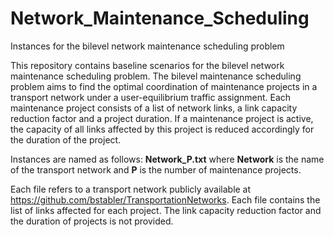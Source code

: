 # Network_Maintenance_Scheduling
Instances for the bilevel network maintenance scheduling problem

This repository contains baseline scenarios for the bilevel network maintenance scheduling problem. The bilevel maintenance scheduling problem aims to find the optimal coordination of maintenance projects in a transport network under a user-equilibrium traffic assignment. Each maintenance project consists of a list of network links, a link capacity reduction factor and a project duration. If a maintenance project is active, the capacity of all links affected by this project is reduced accordingly for the duration of the project.

Instances are named as follows: **Network_P.txt** where **Network** is the name of the transport network and **P** is the number of maintenance projects.

Each file refers to a transport network publicly available at https://github.com/bstabler/TransportationNetworks. Each file contains the list of links affected for each project. The link capacity reduction factor and the duration of projects is not provided. 
